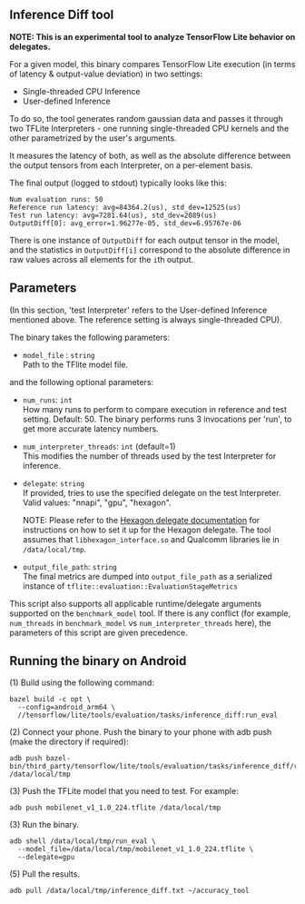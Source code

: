 ## Inference Diff tool

**NOTE: This is an experimental tool to analyze TensorFlow Lite behavior on
delegates.**

For a given model, this binary compares TensorFlow Lite execution (in terms of
latency & output-value deviation) in two settings:

- Single-threaded CPU Inference
- User-defined Inference

To do so, the tool generates random gaussian data and passes it through two
TFLite Interpreters - one running single-threaded CPU kernels and the other
parametrized by the user's arguments.

It measures the latency of both, as well as the absolute difference between the
output tensors from each Interpreter, on a per-element basis.

The final output (logged to stdout) typically looks like this:

```
Num evaluation runs: 50
Reference run latency: avg=84364.2(us), std_dev=12525(us)
Test run latency: avg=7281.64(us), std_dev=2089(us)
OutputDiff[0]: avg_error=1.96277e-05, std_dev=6.95767e-06
```

There is one instance of `OutputDiff` for each output tensor in the model, and
the statistics in `OutputDiff[i]` correspond to the absolute difference in raw
values across all elements for the `i`th output.

## Parameters

(In this section, 'test Interpreter' refers to the User-defined Inference
mentioned above. The reference setting is always single-threaded CPU).

The binary takes the following parameters:

- `model_file` : `string` \
  Path to the TFlite model file.

and the following optional parameters:

- `num_runs`: `int` \
  How many runs to perform to compare execution in reference and test setting. Default: 50.
  The binary performs runs 3 invocations per 'run', to get more accurate latency
  numbers.

- `num_interpreter_threads`: `int` (default=1) \
  This modifies the number of threads used by the test Interpreter for inference.

- `delegate`: `string` \
  If provided, tries to use the specified delegate on the test Interpreter. Valid
  values: "nnapi", "gpu", "hexagon".

  NOTE: Please refer to the
  [Hexagon delegate documentation](https://github.com/tensorflow/tensorflow/blob/master/tensorflow/lite/g3doc/performance/hexagon_delegate.md)
  for instructions on how to set it up for the Hexagon delegate. The tool
  assumes that `libhexagon_interface.so` and Qualcomm libraries lie in
  `/data/local/tmp`.

- `output_file_path`: `string` \
  The final metrics are dumped into `output_file_path` as a serialized instance of
  `tflite::evaluation::EvaluationStageMetrics`

This script also supports all applicable runtime/delegate arguments supported on
the `benchmark_model` tool. If there is any conflict (for example, `num_threads`
in `benchmark_model` vs `num_interpreter_threads` here), the parameters of this
script are given precedence.

## Running the binary on Android

(1) Build using the following command:

```
bazel build -c opt \
  --config=android_arm64 \
  //tensorflow/lite/tools/evaluation/tasks/inference_diff:run_eval
```

(2) Connect your phone. Push the binary to your phone with adb push (make the
directory if required):

```
adb push bazel-bin/third_party/tensorflow/lite/tools/evaluation/tasks/inference_diff/run_eval /data/local/tmp
```

(3) Push the TFLite model that you need to test. For example:

```
adb push mobilenet_v1_1.0_224.tflite /data/local/tmp
```

(3) Run the binary.

```
adb shell /data/local/tmp/run_eval \
  --model_file=/data/local/tmp/mobilenet_v1_1.0_224.tflite \
  --delegate=gpu
```

(5) Pull the results.

```
adb pull /data/local/tmp/inference_diff.txt ~/accuracy_tool
```
